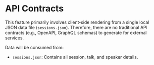 # API Contracts

This feature primarily involves client-side rendering from a single local JSON data file (`sessions.json`). Therefore, there are no traditional API contracts (e.g., OpenAPI, GraphQL schemas) to generate for external services.

Data will be consumed from:

- `sessions.json`: Contains all session, talk, and speaker details.
